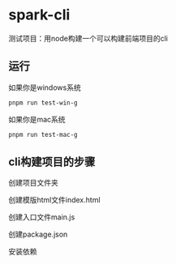 # spark-cli

测试项目：用node构建一个可以构建前端项目的cli

## 运行

如果你是windows系统

```bash
pnpm run test-win-g
```

如果你是mac系统

```bash
pnpm run test-mac-g
```

## cli构建项目的步骤

创建项目文件夹

创建模版html文件index.html

创建入口文件main.js

创建package.json

安装依赖